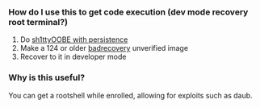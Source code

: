 ### How do I use this to get code execution (dev mode recovery root terminal?)
1.  Do [sh1ttyOOBE with persistence](./README.md)
2.  Make a 124 or older [badrecovery](https://github.com/BinBashBanana/badrecovery) unverified image
3.  Recover to it in developer mode
### Why is this useful? 
You can get a rootshell while enrolled, allowing for exploits such as daub.
